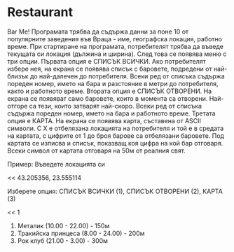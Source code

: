 # Restaurant
Bar Me!
Програмата трябва да съдържа данни за поне 10 от популярните заведения във Враца - име, географска локация, работно време. При стартиране на програмата, потребителят трябва да въведе текущата си локация (дължина и ширина). След това се появява меню с три опции. 
Първата опция е СПИСЪК ВСИЧКИ. Ако потребителят избере нея, на екрана се появява списък с баровете, подредени от най-близък до най-далечен до потребителя. Всеки ред от списъка съдържа пореден номер, името на бара и разстояние в метри до потребителя, както и работното време.
Втората опция е СПИСЪК ОТВОРЕНИ. На екрана се появяват само баровете, които в момента са отворени. Най-отгоре са тези, които затварят най-скоро. Всеки ред от списъка съдържа пореден номер, името на бара и работното време.
Третата опция е КАРТА. На екрана се появява карта, съставена от ASCII символи. С Х е отбелязана локацията на потребителя и той е в средата на картата, с цифрите от 1 до броя барове са отбелязани баровете. Под картата се изписва и списък, показващ коя цифра на кой бар отговаря. Всеки символ от картата отговаря на 50м от реалния свят.

Пример:
Въведете локацията си

<< 43.205356, 23.555114

Изберете опция: СПИСЪК ВСИЧКИ (1), СПИСЪК ОТВОРЕНИ (2), КАРТА (3)

<< 1
1. Металик (10.00 - 22.00) - 150м
2. Тракийска принцеса (8.00 - 24.00) - 200м
3. Рок клуб  (21.00 - 3.00) - 300м
